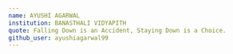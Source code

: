 ```yaml
---
name: AYUSHI AGARWAL
institution: BANASTHALI VIDYAPITH
quote: Falling Down is an Accident, Staying Down is a Choice.
github_user: ayushiagarwal99
---
```

